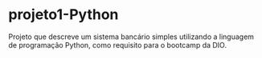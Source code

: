 # projeto1-Python
Projeto que descreve um sistema bancário simples utilizando a linguagem de programação Python, como requisito para o bootcamp da DIO.
